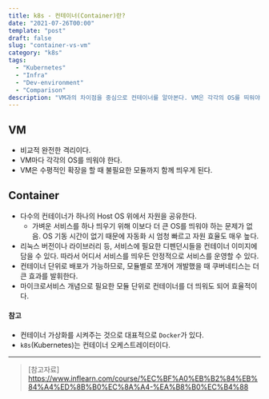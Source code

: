 ```yaml
---
title: k8s - 컨테이너(Container)란?
date: "2021-07-26T00:00"
template: "post"
draft: false
slug: "container-vs-vm"
category: "k8s"
tags:
  - "Kubernetes"
  - "Infra"
  - "Dev-environment"
  - "Comparison"
description: "VM과의 차이점을 중심으로 컨테이너를 알아본다. VM은 각각의 OS를 띄워야 하는 것 대비, 컨테이너는 OS를 공유하여 여러 컨테이너들이 그 자원을 컨테이너단위로 나눠 쓸 수 있다."
---
```


## VM
- 비교적 완전한 격리이다.
- VM마다 각각의 OS를 띄워야 한다.
- VM은 수평적인 확장을 할 때 불필요한 모듈까지 함께 띄우게 된다.

## Container
- 다수의 컨테이너가 하나의 Host OS 위에서 자원을 공유한다.
  * 가벼운 서비스를 하나 띄우기 위해 이보다 더 큰 OS를 띄워야 하는 문제가 없음. OS 기동 시간이 없기 때문에 자동화 시 엄청 빠르고 자원 효율도 매우 높다.
- 리눅스 버전이나 라이브러리 등, 서비스에 필요한 디펜던시들을 컨테이너 이미지에 담을 수 있다. 따라서 어디서 서비스를 띄우든 안정적으로 서비스를 운영할 수 있다.
- 컨테이너 단위로 배포가 가능하므로, 모듈별로 쪼개어 개발했을 때 쿠버네티스는 더 큰 효과를 발휘한다.
- 마이크로서비스 개념으로 필요한 모듈 단위로 컨테이너를 더 띄워도 되어 효율적이다.

#### 참고
- 컨테이너 가상화를 시켜주는 것으로 대표적으로 `Docker`가 있다.
- `k8s`(Kubernetes)는 컨테이너 오케스트레이터이다.

---

> [참고자료]  
> https://www.inflearn.com/course/%EC%BF%A0%EB%B2%84%EB%84%A4%ED%8B%B0%EC%8A%A4-%EA%B8%B0%EC%B4%88  
